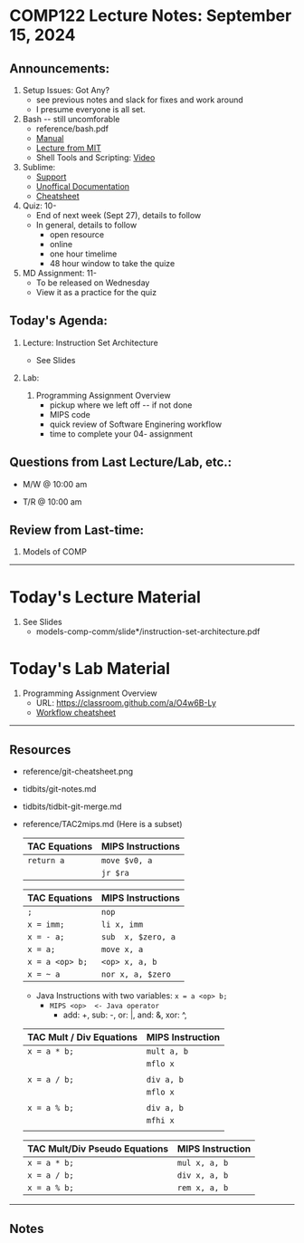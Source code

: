 # COMP122 Lecture Notes: September 15, 2024

## Announcements:
   1. Setup Issues: Got Any?
      - see previous notes and slack for fixes and work around
      - I presume everyone is all set.
   1. Bash -- still uncomforable
      - reference/bash.pdf
      - [Manual](https://www.gnu.org/software/bash/manual/bash.html)
      - [Lecture from MIT](https://missing.csail.mit.edu/2020/shell-tools/)
      - Shell Tools and Scripting: [Video](https://youtu.be/kgII-YWo3Zw)
   1. Sublime:
      - [Support](https://www.sublimetext.com/support)
      - [Unoffical Documentation](https://docs.sublimetext.io)
      - [Cheatsheet](https://linuxsimply.com/wp-content/uploads/2023/06/Sublime-Text-cheat-sheet-by-linuxsimply-1.pdf)
   1. Quiz: 10-
      - End of next week (Sept 27), details to follow
      - In general, details to follow
        - open resource
        - online 
        - one hour timelime
        - 48 hour window to take the quize
   1. MD Assignment: 11-
      - To be released on Wednesday
      - View it as a practice for the quiz


## Today's Agenda:
   1. Lecture: Instruction Set Architecture
      - See Slides

   1. Lab:
      1. Programming Assignment Overview
         - pickup where we left off -- if not done
         - MIPS code
         - quick review of Software Enginering workflow
         - time to complete your 04- assignment

## Questions from Last Lecture/Lab, etc.:
   * M/W @ 10:00 am


   * T/R @ 10:00 am



## Review from Last-time:
   1. Models of COMP

---
# Today's Lecture Material

  1. See Slides
     -  models-comp-comm/slide*/instruction-set-architecture.pdf


# Today's Lab Material

  1. Programming Assignment Overview
     - URL: https://classroom.github.com/a/O4w6B-Ly
     - [Workflow cheatsheet](../reference/programming_workflow.md)


---
## Resources
   * reference/git-cheatsheet.png
   * tidbits/git-notes.md
   * tidbits/tidbit-git-merge.md 

   * reference/TAC2mips.md   (Here is a subset)

      | TAC Equations                 | MIPS Instructions         |   
      |-------------------------------|---------------------------|
      | `return a`                    | `move $v0, a`             |
      |                               | `jr $ra`                  |


      | TAC Equations                 | MIPS Instructions         |
      |-------------------------------|---------------------------|
      | `;`                           | `nop`                     |
      | `x = imm;`                    | `li x, imm`               |
      | `x = - a;`                    | `sub  x, $zero, a`        |
      | `x = a;`                      | `move x, a`               |
      | `x = a <op> b;`               | `<op> x, a, b`            |
      | `x = ~ a`                     | `nor x, a, $zero`         |

     - Java Instructions with two variables: `x = a <op> b;`
       - `MIPS <op>  <- Java operator`
         * add: +, sub: -, or: |, and: &, xor: ^,


      | TAC Mult / Div Equations      | MIPS Instruction          |
      |-------------------------------|---------------------------|
      | `x = a * b;`                  | `mult a, b`               |
      |                               | `mflo x`                  |
      |                               |                           |
      | `x = a / b;`                  | `div a, b`                |
      |                               | `mflo x`                  |
      |                               |                           |
      | `x = a % b;`                  | `div a, b`                |
      |                               | `mfhi x`                  |
      |                               |                           |

      | TAC Mult/Div Pseudo Equations | MIPS Instruction          |
      |-------------------------------|---------------------------|
      | `x = a * b;`                  | `mul x, a, b`             |
      | `x = a / b;`                  | `div x, a, b`             |
      | `x = a % b;`                  | `rem x, a, b`             |


---
<!-- This section for student's to place their own notes. -->
<!-- This section will not be updated by the Professor.   -->

## Notes  


